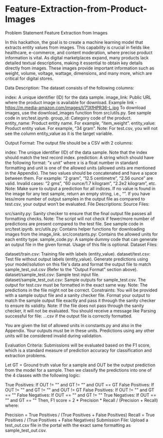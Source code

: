 # Feature-Extraction-from-Product-Images


Problem Statement
Feature Extraction from Images

In this hackathon, the goal is to create a machine learning model that extracts entity values from images. This capability is crucial in fields like healthcare, e-commerce, and content moderation, where precise product information is vital. As digital marketplaces expand, many products lack detailed textual descriptions, making it essential to obtain key details directly from images. These images provide important information such as weight, volume, voltage, wattage, dimensions, and many more, which are critical for digital stores.

Data Description:
The dataset consists of the following columns:

index: A unique identifier (ID) for the data sample.
image_link: Public URL where the product image is available for download. Example link - https://m.media-amazon.com/images/I/71XfHPR36-L.jpg  To download images, use the download_images function from src/utils.py. See sample code in src/test.ipynb.
group_id: Category code of the product.
entity_name: Product entity name. For example, “item_weight”.
entity_value: Product entity value. For example, “34 gram”.
Note: For test.csv, you will not see the column entity_value as it is the target variable.

Output Format:
The output file should be a CSV with 2 columns:

index: The unique identifier (ID) of the data sample. Note that the index should match the test record index.
prediction: A string which should have the following format: “x unit” where x is a float number in standard formatting and unit is one of the allowed units (allowed units are mentioned in the Appendix). The two values should be concatenated and have a space between them.
For example: “2 gram”, “12.5 centimetre”, “2.56 ounce” are valid.
Invalid cases: “2 gms”, “60 ounce/1.7 kilogram”, “2.2e2 kilogram”, etc.
Note: Make sure to output a prediction for all indices. If no value is found in the image for any test sample, return an empty string, i.e., “”. If you have less/more number of output samples in the output file as compared to test.csv, your output won’t be evaluated.
File Descriptions:
Source Files:

src/sanity.py: Sanity checker to ensure that the final output file passes all formatting checks.
Note: The script will not check if fewer/more number of predictions are present compared to the test file. See sample code in src/test.ipynb.
src/utils.py: Contains helper functions for downloading images from the image_link.
src/constants.py: Contains the allowed units for each entity type.
sample_code.py: A sample dummy code that can generate an output file in the given format. Usage of this file is optional.
Dataset Files:

dataset/train.csv: Training file with labels (entity_value).
dataset/test.csv: Test file without output labels (entity_value). Generate predictions using your model/solution on this file's data and format the output file to match sample_test_out.csv (Refer to the "Output Format" section above).
dataset/sample_test.csv: Sample test input file.
dataset/sample_test_out.csv: Sample outputs for sample_test.csv. The output for test.csv must be formatted in the exact same way.
Note: The predictions in the file might not be correct.
Constraints:
You will be provided with a sample output file and a sanity checker file. Format your output to match the sample output file exactly and pass it through the sanity checker to ensure its validity.
Note: If the file does not pass through the sanity checker, it will not be evaluated. You should receive a message like Parsing successful for file: ...csv if the output file is correctly formatted.

You are given the list of allowed units in constants.py and also in the Appendix. Your outputs must be in these units. Predictions using any other units will be considered invalid during validation.

Evaluation Criteria:
Submissions will be evaluated based on the F1 score, which is a standard measure of prediction accuracy for classification and extraction problems.

Let GT = Ground truth value for a sample and OUT be the output prediction from the model for a sample. Then we classify the predictions into one of the 4 classes with the following logic:

True Positives: If OUT != "" and GT != "" and OUT == GT
False Positives: If OUT != "" and GT != "" and OUT != GT
False Positives: If OUT != "" and GT == ""
False Negatives: If OUT == "" and GT != ""
True Negatives: If OUT == "" and GT == ""
Then,
F1 score = 2 * Precision * Recall / (Precision + Recall)
where:

Precision = True Positives / (True Positives + False Positives)
Recall = True Positives / (True Positives + False Negatives)
Submission File:
Upload a test_out.csv file in the portal with the exact same formatting as sample_test_out.csv.
